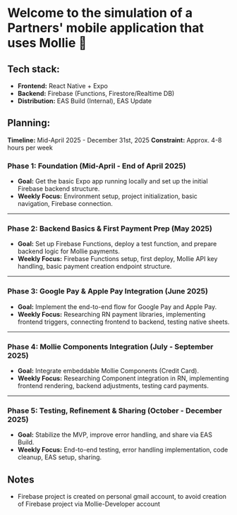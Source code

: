 # Welcome to the simulation of a Partners' mobile application that uses Mollie 👋

## Tech stack: 
* **Frontend:** React Native + Expo
* **Backend:** Firebase (Functions, Firestore/Realtime DB)
* **Distribution:** EAS Build (Internal), EAS Update

## Planning: 
**Timeline:** Mid-April 2025 - December 31st, 2025
**Constraint:** Approx. 4-8 hours per week

### Phase 1: Foundation (Mid-April - End of April 2025)

* **Goal:** Get the basic Expo app running locally and set up the initial Firebase backend structure.
* **Weekly Focus:** Environment setup, project initialization, basic navigation, Firebase connection.


---

### Phase 2: Backend Basics & First Payment Prep (May 2025)

* **Goal:** Set up Firebase Functions, deploy a test function, and prepare backend logic for Mollie payments.
* **Weekly Focus:** Firebase Functions setup, first deploy, Mollie API key handling, basic payment creation endpoint structure.



---

### Phase 3: Google Pay & Apple Pay Integration (June 2025)

* **Goal:** Implement the end-to-end flow for Google Pay and Apple Pay.
* **Weekly Focus:** Researching RN payment libraries, implementing frontend triggers, connecting frontend to backend, testing native sheets.


---

### Phase 4: Mollie Components Integration (July - September 2025)

* **Goal:** Integrate embeddable Mollie Components (Credit Card).
* **Weekly Focus:** Researching Component integration in RN, implementing frontend rendering, backend adjustments, testing card payments.


---

### Phase 5: Testing, Refinement & Sharing (October - December 2025)

* **Goal:** Stabilize the MVP, improve error handling, and share via EAS Build.
* **Weekly Focus:** End-to-end testing, error handling implementation, code cleanup, EAS setup, sharing.


## Notes
- Firebase project is created on personal gmail account, to avoid creation of Firebase project via Mollie-Developer account